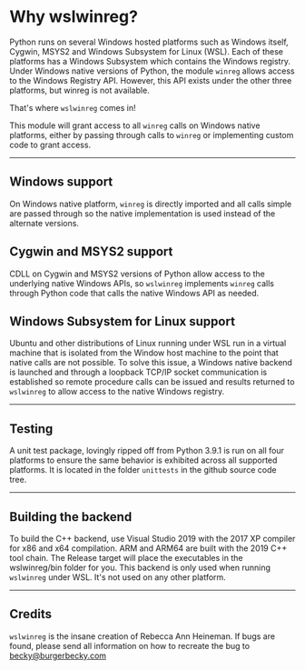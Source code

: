 Why wslwinreg?
==============

Python runs on several Windows hosted platforms such as Windows
itself, Cygwin, MSYS2 and Windows Subsystem for Linux (WSL).
Each of these platforms has a Windows Subsystem which contains
the Windows registry. Under Windows native versions of Python,
the module ``winreg`` allows access to the Windows Registry API.
However, this API exists under the other three platforms, but
winreg is not available.

That's where ``wslwinreg`` comes in!

This module will grant access to all ``winreg`` calls on Windows
native platforms, either by passing through calls to ``winreg``
or implementing custom code to grant access.

---

Windows support
---------------

On Windows native platform, ``winreg`` is directly imported and all
calls simple are passed through so the native implementation is
used instead of the alternate versions.

Cygwin and MSYS2 support
------------------------

CDLL on Cygwin and MSYS2 versions of Python allow access to the
underlying native Windows APIs, so ``wslwinreg`` implements
``winreg`` calls through Python code that calls the native
Windows API as needed.

Windows Subsystem for Linux support
-----------------------------------

Ubuntu and other distributions of Linux running under WSL run
in a virtual machine that is isolated from the Window host
machine to the point that native calls are not possible. To
solve this issue, a Windows native backend is launched and
through a loopback TCP/IP socket communication is established
so remote procedure calls can be issued and results returned to
``wslwinreg`` to allow access to the native Windows registry.

---

Testing
-------

A unit test package, lovingly ripped off from Python 3.9.1 is
run on all four platforms to ensure the same behavior is
exhibited across all supported platforms. It is located in the
folder ``unittests`` in the github source code tree.

---

Building the backend
--------------------

To build the C++ backend, use Visual Studio 2019 with the 2017
XP compiler for x86 and x64 compilation. ARM and ARM64 are
built with the 2019 C++ tool chain. The Release target will
place the executables in the wslwinreg/bin folder for you. This
backend is only used when running ``wslwinreg`` under WSL. It's
not used on any other platform.

---

Credits
-------

``wslwinreg`` is the insane creation of Rebecca Ann Heineman.
If bugs are found, please send all information on how to
recreate the bug to
[becky@burgerbecky.com](mailto:becky@burgerbecky.com)
